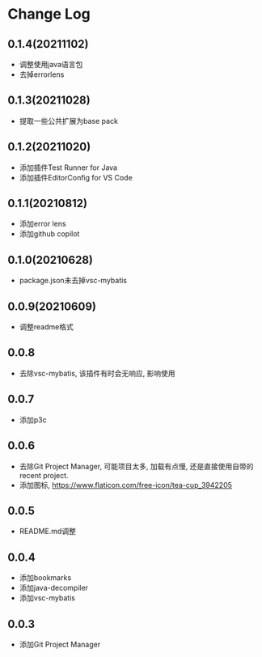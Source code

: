 # Change Log

## 0.1.4(20211102)

- 调整使用java语言包
- 去掉errorlens

## 0.1.3(20211028)

- 提取一些公共扩展为base pack

## 0.1.2(20211020)

- 添加插件Test Runner for Java
- 添加插件EditorConfig for VS Code

## 0.1.1(20210812)

- 添加error lens
- 添加github copilot

## 0.1.0(20210628)

- package.json未去掉vsc-mybatis

## 0.0.9(20210609)

- 调整readme格式

## 0.0.8

- 去除vsc-mybatis, 该插件有时会无响应, 影响使用

## 0.0.7

- 添加p3c

## 0.0.6

- 去除Git Project Manager, 可能项目太多, 加载有点慢, 还是直接使用自带的recent project.
- 添加图标, https://www.flaticon.com/free-icon/tea-cup_3942205

## 0.0.5

- README.md调整

## 0.0.4

- 添加bookmarks
- 添加java-decompiler
- 添加vsc-mybatis

## 0.0.3

- 添加Git Project Manager